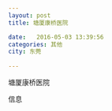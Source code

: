 ```yaml
--- 
layout: post 
title: 塘厦康桥医院

date:   2016-05-03 13:39:56 
categories: 其他  
city: 东莞
  
--- 
```

   
塘厦康桥医院

信息

